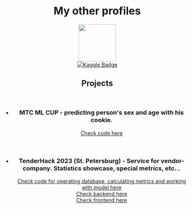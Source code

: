 <div id="header" align="center">
  <h1>My other profiles</h1>
</div>


<div id="header" align="center">
  <img src="https://media.giphy.com/media/v1.Y2lkPTc5MGI3NjExOTZiZDkwODk2YjA1ZDU1NWI0ZmY5ZmJhY2YyZTEzMDNmNjgxN2U5MyZjdD1n/u2pmTWUi0MXjyrMaVj/giphy.gif" width=100 />
</div>

<div id="badge" align="center">
  <a href="https://www.kaggle.com/maksimkotenkov">
    <img src="https://img.shields.io/badge/Kaggle-blue?style=for-the-badge&logo=kaggle&logoColor=white" alt="Kaggle Badge"/>
  </a>
</div>

<article>
  <header>
    <h1>Projects</h1>
  </header>
  <ul>
    <li>
      <header>
        <h3>МТС ML CUP - predicting person's sex and age with his cookie.</h3>
        <a href="https://github.com/MurenMurenus/CookieDeanonymization">Check code here</a>
      </header>
    </li>
    <li>
      <header>
        <h3>TenderHack 2023 (St. Petersburg) - Service for vendor-company. Statistics showcase, special metrics, etc...</h3>
        <a href="https://github.com/MurenMurenus/TenderHackML-DS_API">Check code for operating database, calculating metrics and working with model here</a> <br>
        <a href="https://github.com/MurenMurenus/TenderHackBack">Check backend here</a> <br>
        <a href="https://github.com/MurenMurenus/TenderHackFront">Check frontend here</a> <br>
      </header>
    </li>
  </ul>
</article>
